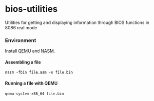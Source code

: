 # bios-utilities
Utilities for getting and displaying information through BIOS functions in 8086 real mode

### Environment
Install [QEMU](https://www.qemu.org/) and [NASM](https://www.nasm.us/).

#### Assembling a file
```nasm -fbin file.asm -o file.bin```

#### Running a file with QEMU
```qemu-system-x86_64 file.bin```
